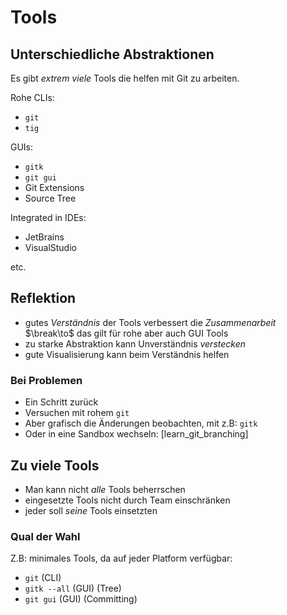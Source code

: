 Tools
=====


Unterschiedliche Abstraktionen
------------------------------

Es gibt *extrem viele* Tools die helfen mit Git zu arbeiten.

Rohe CLIs:

* `git`
* `tig`

GUIs:

* `gitk`
* `git gui`
* Git Extensions
* Source Tree

Integrated in IDEs:

* JetBrains
* VisualStudio

etc.


Reflektion
----------

* gutes *Verständnis* der Tools verbessert die *Zusammenarbeit*
  $\break\to$ das gilt für rohe aber auch GUI Tools
* zu starke Abstraktion kann Unverständnis *verstecken*
* gute Visualisierung kann beim Verständnis helfen

### Bei Problemen

* Ein Schritt zurück
* Versuchen mit rohem `git`
* Aber grafisch die Änderungen beobachten, mit z.B: `gitk`
* Oder in eine Sandbox wechseln: [learn_git_branching]


Zu viele Tools
--------------

* Man kann nicht *alle* Tools beherrschen
* eingesetzte Tools nicht durch Team einschränken
* jeder soll *seine* Tools einsetzten

### Qual der Wahl

Z.B: minimales Tools, da auf jeder Platform verfügbar:

* `git` (CLI)
* `gitk --all` (GUI) (Tree)
* `git gui` (GUI) (Committing)

